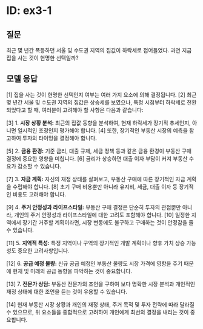 # ID: ex3-1
## 질문
최근 몇 년간 폭등하던 서울 및 수도권 지역의 집값이 하락세로 접어들었다. 과연 지금 집을 사는 것이 현명한 선택일까?

## 모델 응답
[1] 집을 사는 것이 현명한 선택인지 여부는 여러 가지 요소에 의해 결정됩니다. [2] 최근 몇 년간 서울 및 수도권 지역의 집값은 상승세를 보였으나, 특정 시점부터 하락세로 전환되었다고 할 때, 여러분이 고려해야 할 사항은 다음과 같습니다:

[3] 1. **시장 상황 분석:** 최근의 집값 동향을 분석하여, 현재 하락세가 장기적 추세인지, 아니면 일시적인 조정인지 평가해야 합니다. [4] 또한, 장기적인 부동산 시장의 예측을 참고하여 투자의 타이밍을 결정해야 합니다.

[5] 2. **금융 환경:** 기준 금리, 대출 규제, 세금 정책 등과 같은 금융 환경이 부동산 구매 결정에 중요한 영향을 미칩니다. [6] 금리가 상승하면 대출 이자 부담이 커져 부동산 수요가 감소할 수 있습니다.

[7] 3. **자금 계획:** 자신의 재정 상태를 살펴보고, 부동산 구매에 따른 장기적인 자금 계획을 수립해야 합니다. [8] 초기 구매 비용뿐만 아니라 유지비, 세금, 대출 이자 등 장기적인 비용도 고려해야 합니다.

[9] 4. **주거 안정성과 라이프스타일:** 부동산 구매 결정은 단순히 투자의 관점뿐만 아니라, 개인의 주거 안정성과 라이프스타일에 대한 고려도 포함해야 합니다. [10] 일정한 지역에서 장기간 거주할 계획이라면, 시장 변동에도 불구하고 구매하는 것이 안정감을 줄 수 있습니다.

[11] 5. **지역적 특성:** 특정 지역이나 구역의 장기적인 개발 계획이나 향후 가치 상승 가능성도 중요한 고려사항입니다.

[12] 6. **공급 예정 물량:** 신규 공급 예정인 부동산 물량도 시장 가격에 영향을 주기 때문에 현재 및 미래의 공급 동향을 파악하는 것이 중요합니다.

[13] 7. **전문가 상담:** 부동산 전문가의 조언을 구하여 보다 명확한 시장 분석과 개인적인 재정 상태에 대한 조언을 듣는 것이 유용할 수 있습니다.

[14] 현재 부동산 시장 상황과 개인의 재정 상태, 주거 목적 및 투자 전략에 따라 달라질 수 있으므로, 위 요소들을 종합적으로 고려하여 개인에게 최선의 결정을 내리는 것이 중요합니다.
